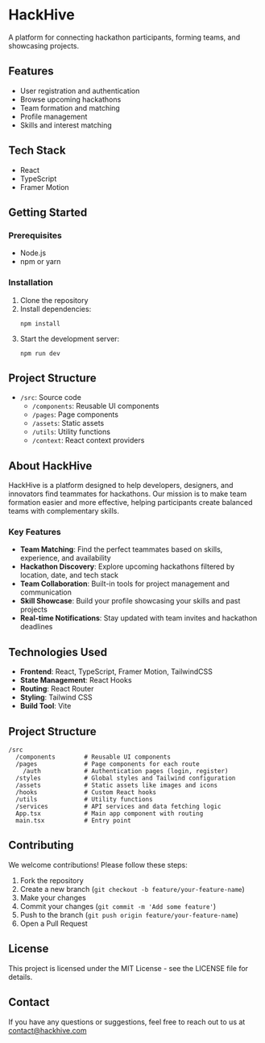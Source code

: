 # HackHive

A platform for connecting hackathon participants, forming teams, and showcasing projects.

## Features

- User registration and authentication
- Browse upcoming hackathons
- Team formation and matching
- Profile management
- Skills and interest matching

## Tech Stack

- React
- TypeScript
- Framer Motion

## Getting Started

### Prerequisites

- Node.js
- npm or yarn

### Installation

1. Clone the repository
2. Install dependencies:
   ```
   npm install
   ```
3. Start the development server:
   ```
   npm run dev
   ```

## Project Structure

- `/src`: Source code
  - `/components`: Reusable UI components
  - `/pages`: Page components
  - `/assets`: Static assets
  - `/utils`: Utility functions
  - `/context`: React context providers

## About HackHive

HackHive is a platform designed to help developers, designers, and innovators find teammates for hackathons. Our mission is to make team formation easier and more effective, helping participants create balanced teams with complementary skills.

### Key Features

- **Team Matching**: Find the perfect teammates based on skills, experience, and availability
- **Hackathon Discovery**: Explore upcoming hackathons filtered by location, date, and tech stack
- **Team Collaboration**: Built-in tools for project management and communication
- **Skill Showcase**: Build your profile showcasing your skills and past projects
- **Real-time Notifications**: Stay updated with team invites and hackathon deadlines

## Technologies Used

- **Frontend**: React, TypeScript, Framer Motion, TailwindCSS
- **State Management**: React Hooks
- **Routing**: React Router
- **Styling**: Tailwind CSS
- **Build Tool**: Vite

## Project Structure

```
/src
  /components        # Reusable UI components
  /pages             # Page components for each route
    /auth            # Authentication pages (login, register)
  /styles            # Global styles and Tailwind configuration
  /assets            # Static assets like images and icons
  /hooks             # Custom React hooks
  /utils             # Utility functions
  /services          # API services and data fetching logic
  App.tsx            # Main app component with routing
  main.tsx           # Entry point
```

## Contributing

We welcome contributions! Please follow these steps:

1. Fork the repository
2. Create a new branch (`git checkout -b feature/your-feature-name`)
3. Make your changes
4. Commit your changes (`git commit -m 'Add some feature'`)
5. Push to the branch (`git push origin feature/your-feature-name`)
6. Open a Pull Request

## License

This project is licensed under the MIT License - see the LICENSE file for details.

## Contact

If you have any questions or suggestions, feel free to reach out to us at [contact@hackhive.com](mailto:contact@hackhive.com) 